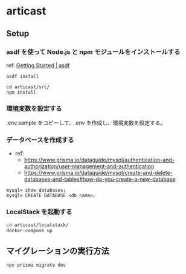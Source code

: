 # articast

## Setup

### asdf を使って Node.js と npm モジュールをインストールする

ref: [Getting Started \| asdf](https://asdf-vm.com/guide/getting-started.html)

```
asdf install

cd articast/src/
npm install
```

### 環境変数を設定する
.env.sample をコピーして、.env を作成し、環境変数を設定する。

### データベースを作成する

- ref:
  - https://www.prisma.io/dataguide/mysql/authentication-and-authorization/user-management-and-authentication
  - https://www.prisma.io/dataguide/mysql/create-and-delete-databases-and-tables#how-do-you-create-a-new-database

```
mysql> show databases;
mysql> CREATE DATABASE <db_name>;
```

### LocalStack を起動する

```zsh
cd articast/localstack/
docker-compose up
```

## マイグレーションの実行方法

```
npx prisma migrate dev
```